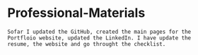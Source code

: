 # Professional-Materials
```
Sofar I updated the GitHub, created the main pages for the 
Portfloio website, updated the LinkedIn. I have update the
resume, the website and go throught the checklist.

```
